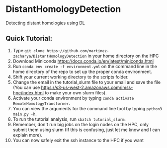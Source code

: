 # DistantHomologyDetection
Detecting distant homologies using DL

## Quick Tutorial:

1. Type ```git clone https://github.com/martinez-zacharya/DistantHomologyDetection``` in your home directory on the HPC
3. Download Miniconda https://docs.conda.io/en/latest/miniconda.html
4. Run ```conda env create -f environment.yml``` on the command line in the home directory of the repo to set up the proper conda environment.
5. Shift your current working directory to the scripts folder.
6. Change the email in the tutorial_slurm file to your email and save the file (You can use https://s3-us-west-2.amazonaws.com/imss-hpc/index.html to make your own slurm files).
7. Activate your conda environment by typing ```conda activate RemoteHomologyTransformer```.
8. You can view the arguments for the command line tool by typing ```python3 main.py -h```.
9. To run the tutorial analysis, run ```sbatch tutorial_slurm```.
10. Remember, don't run big jobs on the login nodes on the HPC, only submit them using slurm (If this is confusing, just let me know and I can explain more).
11. You can now safely exit the ssh instance to the HPC if you want
